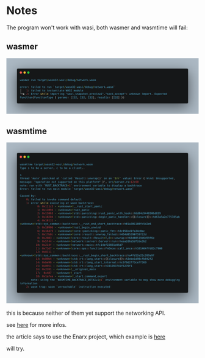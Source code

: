 # Notes

The program won't work with wasi, both wasmer and wasmtime will fail:

## wasmer

![wasmer](./images/wasmer-fail.png)

## wasmtime

![wasmtime](./images/wasmtime-fail.png)

this is because neither of them yet support the networking API.

see [here](https://profian.com/wasi-networking/) for more infos.

the article says to use the Enarx project, which example is [here](https://enarx.dev/docs/networking)

will try.